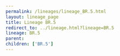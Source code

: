 ```yaml
---
permalink: /lineages/lineage_BR.5.html
layout: lineage_page
title: Lineage BR.5
redirect_to: ../lineage.html?lineage=BR.5
lineage: BR.5
parent: 
children: ['BR.5']
---
```

